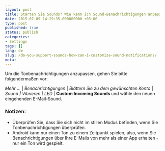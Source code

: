 ```yaml
---
layout: post
title: Starten Sie Sounds? Wie kann ich Sound-Benachrichtigungen anpassen?
date: 2015-07-09 14:29:35.000000000 +03:00
type: post
published: true
status: publish
categories:
- Settings
tags: []
lang: de
slug: /do-you-support-sounds-how-can-i-customize-sound-notifications/
meta:
---
```


Um die Tonbenachrichtigungen anzupassen, gehen Sie bitte folgendermaßen vor:

*Mehr ...* \| *Benachrichtigungen* \| *Blättern Sie zu dem gewünschten Konto* \| *Sound \| Vibrieren \| LED* \| **Custom Incoming Sounds** und wähle den neuen eingehenden E-Mail-Sound.

### Notizen:

* Überprüfen Sie, dass Sie sich nicht im stillen Modus befinden, wenn Sie Tonbenachrichtigungen überprüfen.
* Android kann nur einen Ton zu einem Zeitpunkt spielen, also, wenn Sie Benachrichtigungen über Ihre E-Mails von mehr als einer App erhalten - nur ein Ton wird gespielt.
